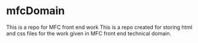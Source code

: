 # mfcDomain
This is a repo for MFC front end work
This is a repo created for storing html and css files for the work given in MFC front end technical domain.

